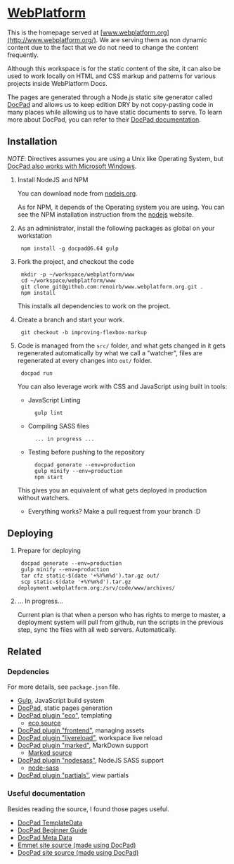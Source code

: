 # [WebPlatform](http://www.webplatform.org/)

This is the homepage served at [www.webplatform.org](http://www.webplatform.org/). We are
serving them as non dynamic content due to the fact that we do not need to change the content frequently.

Although this workspace is for the static content of the site, it can also be used to work locally on HTML
and CSS markup and patterns for various projects inside WebPlatform Docs.

The pages are generated through a Node.js static site generator called [DocPad](http://docpad.org/) and allows us to
keep edition DRY by not copy-pasting code in many places while allowing us to have static documents to serve. To learn
more about DocPad, you can refer to their [DocPad documentation](http://docpad.org/docs).

## Installation

*NOTE*: Directives assumes you are using a Unix like Operating System, but [DocPad also works with Microsoft Windows](http://bevry.me/learn/node-install).

1. Install NodeJS and NPM

    You can download node from [nodejs.org](http://nodejs.org/).

    As for NPM, it depends of the Operating system you are using. You can see the NPM installation instruction
    from the [nodejs](http://nodejs.org/) website.

2. As an administrator, install the following packages as global on your workstation

        npm install -g docpad@6.64 gulp

3. Fork the project, and checkout the code

        mkdir -p ~/workspace/webplatform/www
        cd ~/workspace/webplatform/www
        git clone git@github.com:renoirb/www.webplatform.org.git .
        npm install

    This installs all dependencies to work on the project.

4. Create a branch and start your work.

        git checkout -b improving-flexbox-markup

5. Code is managed from the `src/` folder, and what gets changed in it gets regenerated automatically
    by what we call a "watcher", files are regenerated at every changes into `out/` folder.

        docpad run

    You can also leverage work with CSS and JavaScript using built in tools:

    * JavaScript Linting

            gulp lint

    * Compiling SASS files

            ... in progress ...

    * Testing before pushing to the repository

            docpad generate --env=production
            gulp minify --env=production
            npm start

    This gives you an equivalent of what gets deployed in production without watchers.

    * Everything works? Make a pull request from your branch :D

## Deploying

1. Prepare for deploying

        docpad generate --env=production
        gulp minify --env=production
        tar cfz static-$(date '+%Y%m%d').tar.gz out/
        scp static-$(date '+%Y%m%d').tar.gz deployment.webplatform.org:/srv/code/www/archives/

2. ... In progress... 

    Current plan is that when a person who has rights to merge to master, a deployment system will pull from github, run the scripts in the previous step, sync the files with all web servers. Automatically.




## Related

### Depdencies

For more details, see `package.json` file.

* [Gulp](http://gulpjs.com/), JavaScript build system
* [DocPad](http://docpad.org/), static pages generation
* [DocPad plugin "eco"](https://github.com/docpad/docpad-plugin-eco), templating
  * [eco source](https://github.com/sstephenson/eco)
* [DocPad plugin "frontend"](https://github.com/sergeche/docpad-plugin-frontend), managing assets
* [DocPad plugin "livereload"](https://github.com/docpad/docpad-plugin-livereload/), workspace live reload
* [DocPad plugin "marked"](https://github.com/docpad/docpad-plugin-marked), MarkDown support
  * [Marked source](https://github.com/chjj/marked)
* [DocPad plugin "nodesass"](https://github.com/jking90/docpad-plugin-nodesass), NodeJS SASS support
  * [node-sass](https://github.com/andrew/node-sass)
* [DocPad plugin "partials"](https://github.com/docpad/docpad-plugin-partials), view partials

### Useful documentation

Besides reading the source, I found those pages useful.

* [DocPad TemplateData](http://docpad.org/docs/template-data)
* [DocPad Beginner Guide](http://docpad.org/docs/begin)
* [DocPad Meta Data](http://docpad.org/docs/meta-data)
* [Emmet site source (made using DocPad)](https://github.com/emmetio/emmet-docs)
* [DocPad site source (made using DocPad)](https://github.com/docpad/website)
